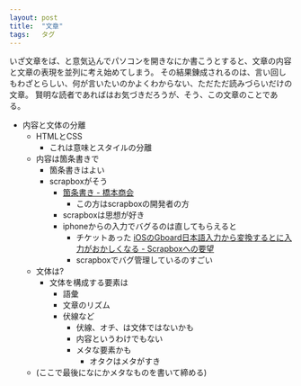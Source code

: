 ```yaml
---
layout: post
title:  "文章"
tags:   タグ
---
```


いざ文章をば、と意気込んでパソコンを開きなにか書こうとすると、文章の内容と文章の表現を並列に考え始めてしまう。
その結果錬成されるのは、言い回しもわざとらしい、何が言いたいのかよくわからない、ただただ読みづらいだけの文章。
賢明な読者であればはお気づきだろうが、そう、この文章のことである。

- 内容と文体の分離
  - HTMLとCSS
    - これは意味とスタイルの分離
  - 内容は箇条書きで
    - 箇条書きはよい
    - scrapboxがそう
      - [箇条書き - 橋本商会](https://scrapbox.io/shokai/%E7%AE%87%E6%9D%A1%E6%9B%B8%E3%81%8D)
        - この方はscrapboxの開発者の方
      - scrapboxは思想が好き
      - iphoneからの入力でバグるのは直してもらえると
        - チケットあった [iOSのGboard日本語入力から変換するとに入力がおかしくなる - Scrapboxへの要望](https://scrapbox.io/forum-jp/iOS%E3%81%AEGboard%E6%97%A5%E6%9C%AC%E8%AA%9E%E5%85%A5%E5%8A%9B%E3%81%8B%E3%82%89%E5%A4%89%E6%8F%9B%E3%81%99%E3%82%8B%E3%81%A8%E3%81%AB%E5%85%A5%E5%8A%9B%E3%81%8C%E3%81%8A%E3%81%8B%E3%81%97%E3%81%8F%E3%81%AA%E3%82%8B)
        - scrapboxでバグ管理しているのすごい
  - 文体は?
    - 文体を構成する要素は
      - 語彙
      - 文章のリズム
      - 伏線など
        - 伏線、オチ、は文体ではないかも
        - 内容というわけでもない
        - メタな要素かも
          - オタクはメタがすき
  - (ここで最後になにかメタなものを書いて締める)


